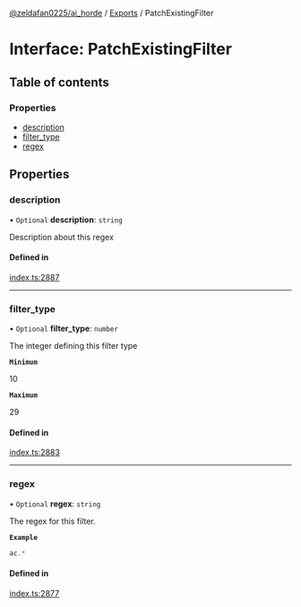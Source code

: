 [@zeldafan0225/ai_horde](../README.md) / [Exports](../modules.md) / PatchExistingFilter

# Interface: PatchExistingFilter

## Table of contents

### Properties

- [description](PatchExistingFilter.md#description)
- [filter\_type](PatchExistingFilter.md#filter_type)
- [regex](PatchExistingFilter.md#regex)

## Properties

### description

• `Optional` **description**: `string`

Description about this regex

#### Defined in

[index.ts:2887](https://github.com/ZeldaFan0225/ai_horde/blob/a3ac80c/index.ts#L2887)

___

### filter\_type

• `Optional` **filter\_type**: `number`

The integer defining this filter type

**`Minimum`**

10

**`Maximum`**

29

#### Defined in

[index.ts:2883](https://github.com/ZeldaFan0225/ai_horde/blob/a3ac80c/index.ts#L2883)

___

### regex

• `Optional` **regex**: `string`

The regex for this filter.

**`Example`**

```ts
ac.*
```

#### Defined in

[index.ts:2877](https://github.com/ZeldaFan0225/ai_horde/blob/a3ac80c/index.ts#L2877)
